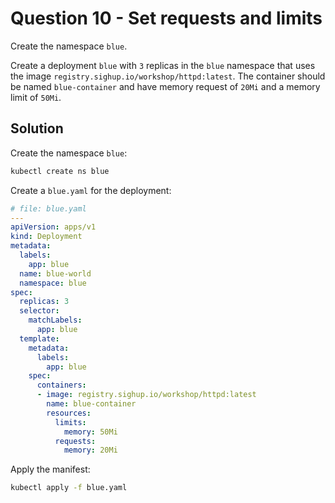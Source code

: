 # Question 10 - Set requests and limits

Create the namespace `blue`.

Create a deployment `blue` with `3` replicas in the `blue` namespace that uses the image `registry.sighup.io/workshop/httpd:latest`. The container should be named `blue-container` and have memory request of `20Mi` and a memory limit of `50Mi`.

## Solution

Create the namespace `blue`:

```bash
kubectl create ns blue
```

Create a `blue.yaml` for the deployment:

```yaml
# file: blue.yaml
---
apiVersion: apps/v1
kind: Deployment
metadata:
  labels:
    app: blue
  name: blue-world
  namespace: blue
spec:
  replicas: 3
  selector:
    matchLabels:
      app: blue
  template:
    metadata:
      labels:
        app: blue
    spec:
      containers:
      - image: registry.sighup.io/workshop/httpd:latest
        name: blue-container
        resources:
          limits:
            memory: 50Mi
          requests:
            memory: 20Mi
```

Apply the manifest:

```bash
kubectl apply -f blue.yaml
```
